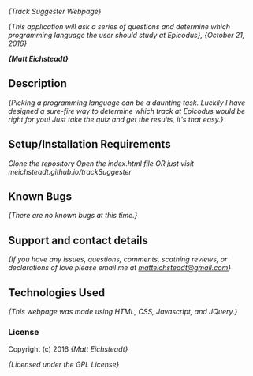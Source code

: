 _{Track Suggester Webpage}_

_{This application will ask a series of questions and determine which programming language the user should study at Epicodus}, {October 21, 2016}_

_**{Matt Eichsteadt}**_

## Description

_{Picking a programming language can be a daunting task. Luckily I have designed a sure-fire way to determine which track at Epicodus would be right for you! Just take the quiz and get the results, it's that easy.}_

## Setup/Installation Requirements

_Clone the repository_
_Open the index.html file_
_OR_
_just visit meichsteadt.github.io/trackSuggester_

## Known Bugs

_{There are no known bugs at this time.}_

## Support and contact details

_{If you have any issues, questions, comments, scathing reviews, or declarations of love please email me at matteichsteadt@gmail.com}_

## Technologies Used

_{This webpage was made using HTML, CSS, Javascript, and JQuery.}_

### License

Copyright (c) 2016 _{Matt Eichsteadt}_

*{Licensed under the GPL License}*
